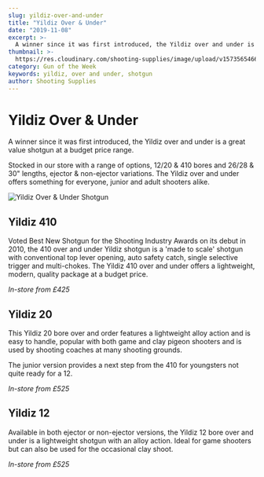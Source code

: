 ```yaml
---
slug: yildiz-over-and-under
title: "Yildiz Over & Under"
date: "2019-11-08"
excerpt: >-
  A winner since it was first introduced, the Yildiz over and under is a great value shotgun at a budget price range.
thumbnail: >-
  https://res.cloudinary.com/shooting-supplies/image/upload/v1573565466/guns/Yildiz-OverUnder.jpg
category: Gun of the Week
keywords: yildiz, over and under, shotgun
author: Shooting Supplies
---
```


# **Yildiz Over & Under**

A winner since it was first introduced, the Yildiz over and under is a great value shotgun at a budget price range.

Stocked in our store with a range of options, 12/20 & 410 bores and 26/28 & 30" lengths, ejector & non-ejector variations. The Yildiz over and under offers something for everyone, junior and adult shooters alike.

![Yildiz Over & Under Shotgun](https://res.cloudinary.com/shooting-supplies/image/upload/v1573565466/guns/Yildiz-OverUnder.jpg)

## Yildiz 410

Voted Best New Shotgun for the Shooting Industry Awards on its debut in 2010, the 410 over and under Yildiz shotgun is a 'made to scale' shotgun with conventional top lever opening, auto safety catch, single selective trigger and multi-chokes. The Yildiz 410 over and under offers a lightweight, modern, quality package at a budget price.

_In-store from £425_

## Yildiz 20

This Yildiz 20 bore over and order features a lightweight alloy action and is easy to handle, popular with both game and clay pigeon shooters and is used by shooting coaches at many shooting grounds.

The junior version provides a next step from the 410 for youngsters not quite ready for a 12.

_In-store from £525_

## Yildiz 12

Available in both ejector or non-ejector versions, the Yildiz 12 bore over and under is a lightweight shotgun with an alloy action. Ideal for game shooters but can also be used for the occasional clay shoot.

_In-store from £525_
